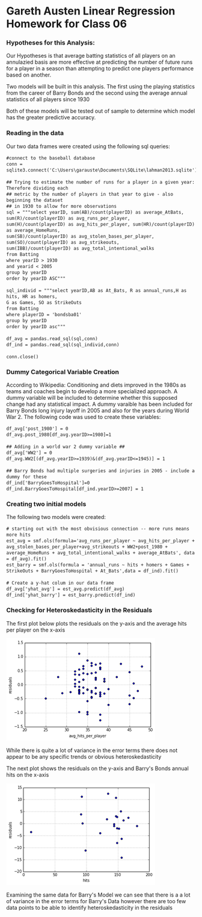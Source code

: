 # Gareth Austen Linear Regression Homework for Class 06

### Hypotheses for this Analysis: 
Our Hypotheses is that average batting statistics of all players on an annulazied basis are more effective at predicting 
the number of future runs for a player in a season than attempting to predict one players performance based on another.

Two models will be built in this analysis. The first using the playing statistics from the career of Barry Bonds and the
second using the average annual statistics of all players since 1930

Both of these models will be tested out of sample to determine which model has the greater predictive accuracy.

### Reading in the data

Our two data frames were created using the following sql queries:

```
#connect to the baseball database
conn = sqlite3.connect('C:\Users\garauste\Documents\SQLite\lahman2013.sqlite')

## Trying to estimate the number of runs for a player in a given year: Therefore dividing each 
## metric by the number of players in that year to give - also beginning the dataset 
## in 1930 to allow for more observations 
sql = """select yearID, sum(AB)/count(playerID) as average_AtBats, sum(R)/count(playerID) as avg_runs_per_player, 
sum(H)/count(playerID) as avg_hits_per_player, sum(HR)/count(playerID) as average_HomeRuns, 
sum(SB)/count(playerID) as avg_stolen_bases_per_player, sum(SO)/count(playerID) as avg_strikeouts, 
sum(IBB)/count(playerID) as avg_total_intentional_walks
from Batting 
where yearID > 1930
and yearid < 2005
group by yearID
order by yearID ASC"""

sql_individ = """select yearID,AB as At_Bats, R as annual_runs,H as hits, HR as homers,  
G as Games, SO as StrikeOuts
from Batting 
where playerID = 'bondsba01'
group by yearID
order by yearID asc"""

df_avg = pandas.read_sql(sql,conn)
df_ind = pandas.read_sql(sql_individ,conn)

conn.close()
```

### Dummy Categorical Variable Creation
According to Wikipedia: Conditioning and diets improved in the 1980s as teams and coaches begin to 
develop a more specialized approach. A dummy variable will be included to determine whether this 
supposed change had any statistical impact. A dummy varaible has been included for Barry Bonds long 
injury layoff in 2005 and also for the years during World War 2. The following code was used to create
these variables: 

```
df_avg['post_1980'] = 0
df_avg.post_1980[df_avg.yearID>=1980]=1

## Adding in a world war 2 dummy variable ##
df_avg['WW2'] = 0
df_avg.WW2[(df_avg.yearID>=1939)&(df_avg.yearID<=1945)] = 1

## Barry Bonds had multiple surgeries and injuries in 2005 - include a dummy for these
df_ind['BarryGoesToHospital']=0
df_ind.BarryGoesToHospital[df_ind.yearID>=2007] = 1
```

### Creating two initial models
The following two models were created:

```
# starting out with the most obvisious connection -- more runs means more hits 
est_avg = smf.ols(formula='avg_runs_per_player ~ avg_hits_per_player + avg_stolen_bases_per_player+avg_strikeouts + WW2+post_1980 + average_HomeRuns + avg_total_intentional_walks + average_AtBats', data = df_avg).fit()
est_barry = smf.ols(formula = 'annual_runs ~ hits + homers + Games + StrikeOuts + BarryGoesToHospital + At_Bats',data = df_ind).fit()

# Create a y-hat colum in our data frame
df_avg['yhat_avg'] = est_avg.predict(df_avg)
df_ind['yhat_barry'] = est_barry.predict(df_ind)
```

### Checking for Heteroskedasticity in the Residuals

The first plot below plots the residuals on the y-axis and the average hits per player on the x-axis

![Avg_Model_hitsvsresiduals](https://github.com/GarAust89/DAT5_BOS_students/blob/master/GarAust89/Class_06%20HW/Avg_Model_hitsvsresiduals.png)

While there is quite a lot of variance in the error terms there does not appear to be any specific trends or obvious heteroskedasticity

The next plot shows the residuals on the y-axis and Barry's Bonds annual hits on the x-axis

![Barrys_model_hitsvsresiduals](https://github.com/GarAust89/DAT5_BOS_students/blob/master/GarAust89/Class_06%20HW/Barrys_model_hitsvsresiduals.png)

Examining the same data for Barry's Model we can see that there is a a lot of variance in the error terms for Barry's Data however there are too few data points to be able to identify heteroskedasticity in the residuals
